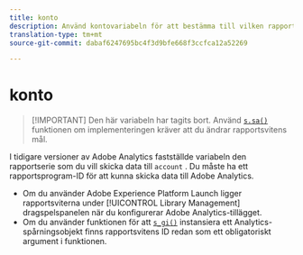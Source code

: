 ```yaml
---
title: konto
description: Använd kontovariabeln för att bestämma till vilken rapportsserie data ska skickas.
translation-type: tm+mt
source-git-commit: dabaf6247695bc4f3d9bfe668f3ccfca12a52269

---
```



# konto

>[!IMPORTANT] Den här variabeln har tagits bort. Använd [`s.sa()`](../functions/sa-method.md) funktionen om implementeringen kräver att du ändrar rapportsvitens mål.

I tidigare versioner av Adobe Analytics fastställde variabeln den rapportserie som du vill skicka data till `account` . Du måste ha ett rapportsprogram-ID för att kunna skicka data till Adobe Analytics.

* Om du använder Adobe Experience Platform Launch ligger rapportsviterna under [!UICONTROL Library Management] dragspelspanelen när du konfigurerar Adobe Analytics-tillägget.
* Om du använder funktionen för att [`s_gi()`](../functions/s-gi.md) instansiera ett Analytics-spårningsobjekt finns rapportsvitens ID redan som ett obligatoriskt argument i funktionen.
